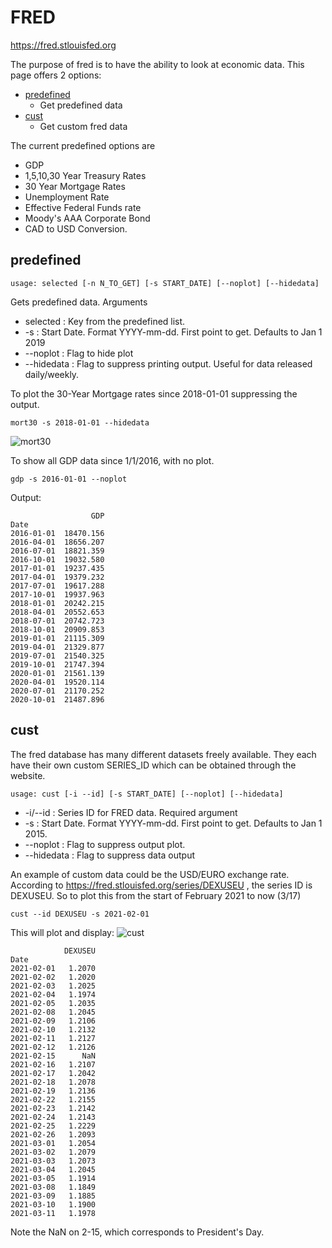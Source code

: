 # FRED

https://fred.stlouisfed.org

The purpose of fred is to have the ability to look at economic data.  This page offers 2 options:

* [predefined](#gdp)
    * Get predefined data
* [cust](#cust)
    * Get custom fred data  

The current predefined options are
* GDP
* 1,5,10,30 Year Treasury Rates
* 30 Year Mortgage Rates
* Unemployment Rate
* Effective Federal Funds rate
* Moody's AAA Corporate Bond
* CAD to USD Conversion.

## predefined <a name="predefined"></a>
```text
usage: selected [-n N_TO_GET] [-s START_DATE] [--noplot] [--hidedata]
```
Gets predefined data.  Arguments
* selected : Key from the predefined list.
* -s : Start Date.  Format YYYY-mm-dd. First point to get.  Defaults to Jan 1 2019
* --noplot : Flag to hide plot
* --hidedata : Flag to suppress printing output.  Useful for data released daily/weekly.

To plot the 30-Year Mortgage rates since 2018-01-01 suppressing the output.
````
mort30 -s 2018-01-01 --hidedata
````

![mort30](https://user-images.githubusercontent.com/18151143/111521185-3d80dc80-872f-11eb-989d-c2bb256aa213.png)

To show all GDP data since 1/1/2016, with no plot.
````
gdp -s 2016-01-01 --noplot
````
Output:
````
                  GDP
Date                 
2016-01-01  18470.156
2016-04-01  18656.207
2016-07-01  18821.359
2016-10-01  19032.580
2017-01-01  19237.435
2017-04-01  19379.232
2017-07-01  19617.288
2017-10-01  19937.963
2018-01-01  20242.215
2018-04-01  20552.653
2018-07-01  20742.723
2018-10-01  20909.853
2019-01-01  21115.309
2019-04-01  21329.877
2019-07-01  21540.325
2019-10-01  21747.394
2020-01-01  21561.139
2020-04-01  19520.114
2020-07-01  21170.252
2020-10-01  21487.896
````


## cust <a name="cust"></a>

The fred database has many different datasets freely available.  They each have their own custom SERIES_ID which can be obtained through the website.

````
usage: cust [-i --id] [-s START_DATE] [--noplot] [--hidedata]
````
* -i/--id : Series ID for FRED data.  Required argument
* -s : Start Date.  Format YYYY-mm-dd. First point to get.  Defaults to Jan 1 2015.
* --noplot : Flag to suppress output plot.
* --hidedata : Flag to suppress data output

An example of custom data could be the USD/EURO exchange rate.  
According to https://fred.stlouisfed.org/series/DEXUSEU , the series ID is DEXUSEU.  So to plot this from the start of February 2021 to now (3/17)

````
cust --id DEXUSEU -s 2021-02-01 
````
This will plot and display:
![cust](https://user-images.githubusercontent.com/18151143/111521481-92bcee00-872f-11eb-8a02-e7346e56e462.png)

````
            DEXUSEU
Date               
2021-02-01   1.2070
2021-02-02   1.2020
2021-02-03   1.2025
2021-02-04   1.1974
2021-02-05   1.2035
2021-02-08   1.2045
2021-02-09   1.2106
2021-02-10   1.2132
2021-02-11   1.2127
2021-02-12   1.2126
2021-02-15      NaN
2021-02-16   1.2107
2021-02-17   1.2042
2021-02-18   1.2078
2021-02-19   1.2136
2021-02-22   1.2155
2021-02-23   1.2142
2021-02-24   1.2143
2021-02-25   1.2229
2021-02-26   1.2093
2021-03-01   1.2054
2021-03-02   1.2079
2021-03-03   1.2073
2021-03-04   1.2045
2021-03-05   1.1914
2021-03-08   1.1849
2021-03-09   1.1885
2021-03-10   1.1900
2021-03-11   1.1978
````

Note the NaN on 2-15, which corresponds to President's Day.